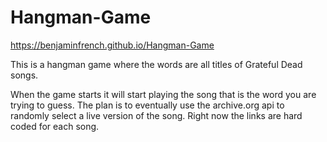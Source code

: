 # Hangman-Game
https://benjaminfrench.github.io/Hangman-Game

This is a hangman game where the words are all titles of Grateful Dead songs.

When the game starts it will start playing the song that is the word you are trying to guess. The plan is to eventually use the archive.org api to randomly select a live version of the song. Right now the links are hard coded for each song.

